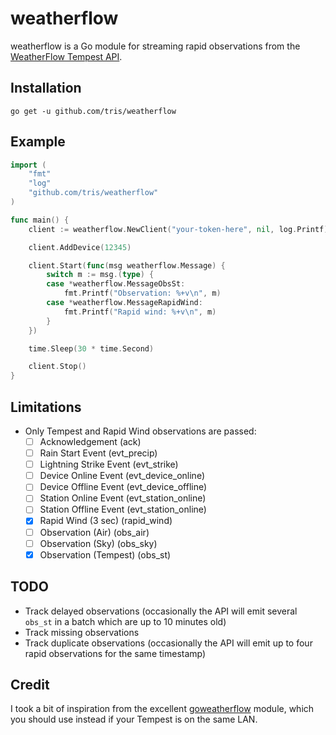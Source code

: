 # weatherflow

weatherflow is a Go module for streaming rapid observations from the
[WeatherFlow Tempest API](https://weatherflow.github.io/Tempest/).

## Installation

```
go get -u github.com/tris/weatherflow
```

## Example

```go
import (
	"fmt"
	"log"
	"github.com/tris/weatherflow"
)

func main() {
	client := weatherflow.NewClient("your-token-here", nil, log.Printf)

	client.AddDevice(12345)

	client.Start(func(msg weatherflow.Message) {
		switch m := msg.(type) {
		case *weatherflow.MessageObsSt:
			fmt.Printf("Observation: %+v\n", m)
		case *weatherflow.MessageRapidWind:
			fmt.Printf("Rapid wind: %+v\n", m)
		}
	})

	time.Sleep(30 * time.Second)

	client.Stop()
}
```

## Limitations

- Only Tempest and Rapid Wind observations are passed:
    - [ ] Acknowledgement (ack)
    - [ ] Rain Start Event (evt_precip)
    - [ ] Lightning Strike Event (evt_strike)
    - [ ] Device Online Event (evt_device_online)
    - [ ] Device Offline Event (evt_device_offline)
    - [ ] Station Online Event (evt_station_online)
    - [ ] Station Offline Event (evt_station_online)
    - [x] Rapid Wind (3 sec) (rapid_wind)
    - [ ] Observation (Air) (obs_air)
    - [ ] Observation (Sky) (obs_sky)
    - [x] Observation (Tempest) (obs_st)

## TODO

- Track delayed observations (occasionally the API will emit several `obs_st` in a batch which are up to 10 minutes old)
- Track missing observations
- Track duplicate observations (occasionally the API will emit up to four rapid observations for the same timestamp)

## Credit

I took a bit of inspiration from the excellent
[goweatherflow](https://github.com/gregorosaurus/goweatherflow) module, which
you should use instead if your Tempest is on the same LAN.
